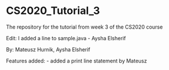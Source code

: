 # CS2020_Tutorial_3
The repository for the tutorial from week 3 of the CS2020 course

Edit: I added a line to sample.java - Aysha Elsherif

By: Mateusz Hurnik, Aysha Elsherif

Features added:
	- added a print line statement by Mateusz
